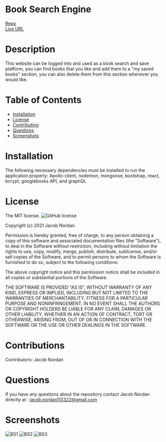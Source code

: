 # Book Search Engine
[Repo](https://github.com/jnordan132/Book-Search-Engine)\
[Live URL](https://mern-book-search-google-api.herokuapp.com/)
# Description
This website can be logged into and used as a book search and save platform, you can find books that you like and add them to a "my saved books" section, you can also delete them from this section whenever you would like.
# Table of Contents 
* [Installation](#installation)
* [License](#license)
* [Contributing](#contributing)
* [Questions](#questions)
* [Screenshots](#screenshots)
# Installation
The following necessary dependencies must be installed to run the application properly: Apollo-client, nodemon, mongoose,  bootstrap, react, bcrypt, googlebooks API, and graphQL
# License
The MIT license. 
![GitHub license](https://img.shields.io/badge/license-MIT-blue.svg)
        
Copyright (c) 2021 Jacob Nordan.
        
Permission is hereby granted, free of charge, to any person obtaining a copy of this software and associated
documentation files (the "Software"), to deal in the Software without restriction, including without limitation
the rights to use, copy, modify, merge, publish, distribute, sublicense, and/or sell copies of the Software, and
to permit persons to whom the Software is furnished to do so, subject to the following conditions:

The above copyright notice and this permission notice shall be included in all copies or substantial portions
of the Software.

THE SOFTWARE IS PROVIDED "AS IS", WITHOUT WARRANTY OF ANY KIND, EXPRESS OR IMPLIED, INCLUDING BUT NOT LIMITED TO 
THE WARRANTIES OF MERCHANTABILITY, FITNESS FOR A PARTICULAR PURPOSE AND NONINFRINGEMENT. IN NO EVENT SHALL THE 
AUTHORS OR COPYRIGHT HOLDERS BE LIABLE FOR ANY CLAIM, DAMAGES OR OTHER LIABILITY, WHETHER IN AN ACTION OF CONTRACT,
TORT OR OTHERWISE, ARISING FROM, OUT OF OR IN CONNECTION WITH THE SOFTWARE OR THE USE OR OTHER DEALINGS IN THE SOFTWARE.
# Contributions
​Contributors: Jacob Nordan
# Questions
If you have any questions about the repository contact Jacob Nordan directly at : jacob.nordan113322@gmail.com
# Screenshots
![BS1](https://user-images.githubusercontent.com/81433664/139478009-eee7c598-c7ca-4023-9964-a38986f4c52e.jpg)
![BS2](https://user-images.githubusercontent.com/81433664/139478019-c38d5d9e-14c0-4d1f-ace9-75c00d446240.jpg)
![BS3](https://user-images.githubusercontent.com/81433664/139478025-73d63afa-83af-47ff-8ae1-8ee61737ac97.jpg)
